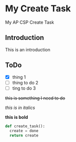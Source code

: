 # My Create Task
My AP CSP Create Task
## Introduction
This is an introduction


## ToDo 

- [x] thing 1
- [ ] thing to do 2
- [ ] ting to do 3

~~this is something I need to do~~

*this is in italics*

**this is bold**

```python
def create_task():
  create = done
  return create
  ```
